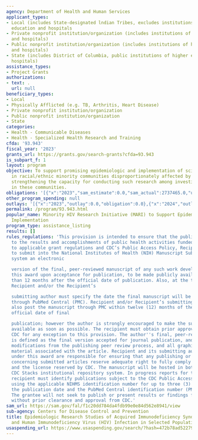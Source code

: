 ```yaml
---
agency: Department of Health and Human Services
applicant_types:
- Local (includes State-designated lndian Tribes, excludes institutions of higher
  education and hospitals
- Private nonprofit institution/organization (includes institutions of higher education
  and hospitals)
- Public nonprofit institution/organization (includes institutions of higher education
  and hospitals)
- State (includes District of Columbia, public institutions of higher education and
  hospitals)
assistance_types:
- Project Grants
authorizations:
- text: .
  url: null
beneficiary_types:
- Local
- Physically Afflicted (e.g. TB, Arthritis, Heart Disease)
- Private nonprofit institution/organization
- Public nonprofit institution/organization
- State
categories:
- Health - Communicable Diseases
- Health - Specialized Health Research and Training
cfda: '93.943'
fiscal_year: '2023'
grants_url: https://grants.gov/search-grants?cfda=93.943
is_subpart_f: 1
layout: program
objective: To support promising epidemiologic and implementation of science research
  in racial/ethnic minority communities disproportionately affected by HIV, while
  strengthening the capacity for conducting such research among investigators working
  in these communities.
obligations: '[{"x":"2023","sam_estimate":0.0,"sam_actual":2737465.0,"usa_spending_actual":2737465.0},{"x":"2024","sam_estimate":0.0,"sam_actual":2371609.0,"usa_spending_actual":2371609.0},{"x":"2025","sam_estimate":0.0,"sam_actual":2436243.0,"usa_spending_actual":0.0}]'
other_program_spending: null
outlays: '[{"x":"2023","outlay":0.0,"obligation":0.0},{"x":"2024","outlay":228458.79,"obligation":1749920.0},{"x":"2025","outlay":0.0,"obligation":0.0}]'
permalink: /program/93.943.html
popular_name: Minority HIV Research Initiative (MARI) to Support Epidemiologic and
  Implementation
program_type: assistance_listing
results: []
rules_regulations: 'This provision is intended to ensure that the public has access
  to the results and accomplishments of public health activities funded by CDC. Pursuant
  to applicable grant regulations and CDC’s Public Access Policy, Recipient agrees
  to submit into the National Institutes of Health (NIH) Manuscript Submission (NIHMS)
  system an electronic

  version of the final, peer-reviewed manuscript of any such work developed under
  this award upon acceptance for publication, to be made publicly available no later
  than 12 months after the official date of publication. Also, at the time of submission,
  Recipient and/or the Recipient’s

  submitting author must specify the date the final manuscript will be publicly accessible
  through PubMed Central (PMC). Recipient and/or Recipient’s submitting author must
  also post the manuscript through PMC within twelve (12) months of the publisher''s
  official date of final

  publication; however the author is strongly encouraged to make the subject manuscript
  available as soon as possible. The recipient must obtain prior approval from the
  CDC for any exception to this provision. The author''s final, peer-reviewed manuscript
  is defined as the final version accepted for journal publication, and includes all
  modifications from the publishing peer review process, and all graphics and supplemental
  material associated with the article. Recipient and its submitting authors working
  under this award are responsible for ensuring that any publishing or copyright agreements
  concerning submitted articles reserve adequate right to fully comply with this provision
  and the license reserved by CDC. The manuscript will be hosted in both PMC and the
  CDC Stacks institutional repository system. In progress reports for this award,
  recipient must identify publications subject to the CDC Public Access Policy by
  using the applicable NIHMS identification number for up to three (3) months after
  the publication date and the PubMed Central identification number (PMCID) thereafter.
  The grantee will not seek to publish or present results or findings from this project
  without prior clearance and approval from CDC.'
sam_url: https://sam.gov/fal/f1c20dd784da4fdb99e0e84d562e8941/view
sub-agency: Centers for Disease Control and Prevention
title: Epidemiologic Research Studies of Acquired Immunodeficiency Syndrome (AIDS)
  and Human Immunodeficiency Virus (HIV) Infection in Selected Population Groups
usaspending_url: https://www.usaspending.gov/search/?hash=472b78ad5227917e65a8e972f3b723fa
---
```

